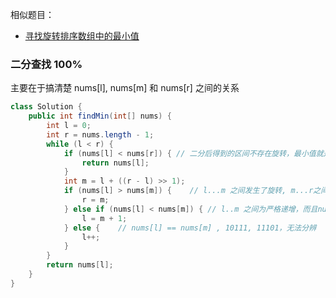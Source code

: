 相似题目：
- [寻找旋转排序数组中的最小值](https://leetcode-cn.com/problems/find-minimum-in-rotated-sorted-array/)
### 二分查找 100%
主要在于搞清楚 nums[l], nums[m] 和 nums[r] 之间的关系
```java
class Solution {
    public int findMin(int[] nums) {
        int l = 0;
        int r = nums.length - 1;
        while (l < r) {
            if (nums[l] < nums[r]) { // 二分后得到的区间不存在旋转，最小值就是最左数
                return nums[l];
            }
            int m = l + ((r - l) >> 1);
            if (nums[l] > nums[m]) {    // l...m 之间发生了旋转, m...r之间为严格递增，最小数在m左边，包括m
                r = m;
            } else if (nums[l] < nums[m]) { // l..m 之间为严格递增，而且nums[l] >= nums[r]，说明l...m之间的数都是大于m...r, 最小值在m右边，不包括m
                l = m + 1;
            } else {    // nums[l] == nums[m] , 10111, 11101，无法分辨
                l++;
            }
        }
        return nums[l];
    }
}  
```
